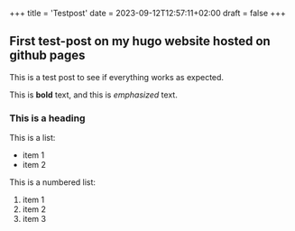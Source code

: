 +++
title = 'Testpost'
date = 2023-09-12T12:57:11+02:00
draft = false
+++
## First test-post on my hugo website hosted on github pages

This is a test post to see if everything works as expected.

This is **bold** text, and this is *emphasized* text.

### This is a heading

This is a list:
- item 1
- item 2

This is a numbered list:

1. item 1
2. item 2
3. item 3

